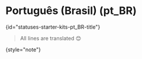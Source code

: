 # Português (Brasil) (pt_BR)
{id="statuses-starter-kits-pt_BR-title"}


> All lines are translated 😊
>
{style="note"}
